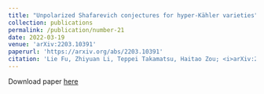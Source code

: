 ```yaml
---
title: "Unpolarized Shafarevich conjectures for hyper-Kähler varieties"
collection: publications
permalink: /publication/number-21
date: 2022-03-19
venue: 'arXiv:2203.10391'
paperurl: 'https://arxiv.org/abs/2203.10391'
citation: 'Lie Fu, Zhiyuan Li, Teppei Takamatsu, Haitao Zou; <i>arXiv:2203.10391</i>.'
---
```


Download paper [here](https://arxiv.org/abs/2203.10391)
